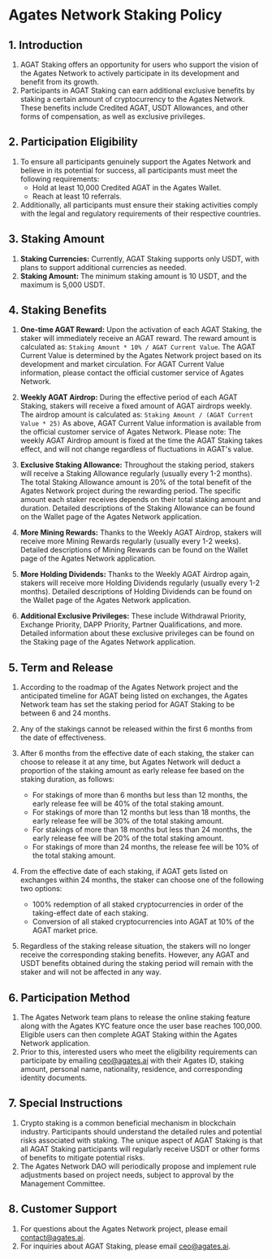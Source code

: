 # Agates Network Staking Policy

## 1. Introduction
1. AGAT Staking offers an opportunity for users who support the vision of the Agates Network to actively participate in its development and benefit from its growth.  
2. Participants in AGAT Staking can earn additional exclusive benefits by staking a certain amount of cryptocurrency to the Agates Network. These benefits include Credited AGAT, USDT Allowances, and other forms of compensation, as well as exclusive privileges.

## 2. Participation Eligibility
1. To ensure all participants genuinely support the Agates Network and believe in its potential for success, all participants must meet the following requirements:
	* Hold at least 10,000 Credited AGAT in the Agates Wallet.
	* Reach at least 10 referrals.
2. Additionally, all participants must ensure their staking activities comply with the legal and regulatory requirements of their respective countries.

## 3. Staking Amount
1. **Staking Currencies:**  Currently, AGAT Staking supports only USDT, with plans to support additional currencies as needed.
2. **Staking Amount:**  The minimum staking amount is 10 USDT, and the maximum is 5,000 USDT.

## 4. Staking Benefits

1. **One-time AGAT Reward:** Upon the activation of each AGAT Staking, the staker will immediately receive an AGAT reward. The reward amount is calculated as: `Staking Amount * 10% / AGAT Current Value`. The AGAT Current Value is determined by the Agates Network project based on its development and market circulation. For AGAT Current Value information, please contact the official customer service of Agates Network.

2. **Weekly AGAT Airdrop:** During the effective period of each AGAT Staking, stakers will receive a fixed amount of AGAT airdrops weekly. The airdrop amount is calculated as: `Staking Amount / (AGAT Current Value * 25)`  As above, AGAT Current Value information is available from the official customer service of Agates Network. Please note: The weekly AGAT Airdrop amount is fixed at the time the AGAT Staking takes effect, and will not change regardless of fluctuations in AGAT's value.

3. **Exclusive Staking Allowance:** Throughout the staking period, stakers will receive a Staking Allowance regularly (usually every 1-2 months). The total Staking Allowance amount is 20% of the total benefit of the Agates Network project during the rewarding period. The specific amount each staker receives depends on their total staking amount and duration. Detailed descriptions of the Staking Allowance can be found on the Wallet page of the Agates Network application.

4. **More Mining Rewards:** Thanks to the Weekly AGAT Airdrop, stakers will receive more Mining Rewards regularly (usually every 1-2 weeks). Detailed descriptions of Mining Rewards can be found on the Wallet page of the Agates Network application.

5. **More Holding Dividends:** Thanks to the Weekly AGAT Airdrop again, stakers will receive more Holding Dividends regularly (usually every 1-2 months). Detailed descriptions of Holding Dividends can be found on the Wallet page of the Agates Network application.

6. **Additional Exclusive Privileges:** These include Withdrawal Priority, Exchange Priority, DAPP Priority, Partner Qualifications, and more. Detailed information about these exclusive privileges can be found on the Staking page of the Agates Network application.


## 5. Term and Release

1. According to the roadmap of the Agates Network project and the anticipated timeline for AGAT being listed on exchanges, the Agates Network team has set the staking period for AGAT Staking to be between 6 and 24 months.

2. Any of the stakings cannot be released within the first 6 months from the date of effectiveness.

3. After 6 months from the effective date of each staking, the staker can choose to release it at any time, but Agates Network will deduct a proportion of the staking amount  as early release fee based on the staking duration, as follows:
	* For stakings of more than 6 months but less than 12 months, the early release fee will be 40% of the total staking amount.
	* For stakings of more than 12 months but less than 18 months, the early release fee  will be 30% of the total staking amount.
	* For stakings of more than 18 months but less than 24 months, the early release fee  will be 20% of the total staking amount.
	* For stakings of more than 24 months, the release fee  will be 10% of the total staking amount.

4. From the effective date of each staking, if AGAT gets listed on exchanges within 24 months, the staker can choose one of the following two options:
	* 100% redemption of all staked cryptocurrencies in order of the taking-effect date of each staking.
	* Conversion of all staked cryptocurrencies into AGAT at 10% of the AGAT market price.

5. Regardless of the staking release situation, the stakers will no longer receive the corresponding staking benefits. However, any AGAT and USDT benefits obtained during the staking period will remain with the staker and will not be affected in any way.

## 6. Participation Method
1. The Agates Network team plans to release the online staking feature along with the Agates KYC feature once the user base reaches 100,000. Eligible users can then complete AGAT Staking within the Agates Network application.  
2. Prior to this, interested users who meet the eligibility requirements can participate by emailing ceo@agates.ai with their Agates ID, staking amount, personal name, nationality, residence, and corresponding identity documents.

## 7. Special Instructions
1. Crypto staking is a common beneficial mechanism in blockchain industry. Participants should understand the detailed rules and potential risks associated with staking. The unique aspect of AGAT Staking is that all AGAT Staking participants will regularly receive USDT or other forms of benefits to mitigate potential risks.  
2. The Agates Network DAO will periodically propose and implement rule adjustments based on project needs, subject to approval by the Management Committee.

## 8. Customer Support
1. For questions about the Agates Network project, please email [contact@agates.ai](mailTo:contact@agates.ai).
2. For inquiries about AGAT Staking, please email [ceo@agates.ai](mailTo:ceo@agates.ai).
